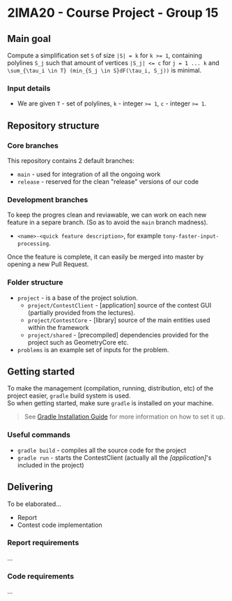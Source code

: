 # 2IMA20 - Course Project - Group 15

## Main goal


Compute a simplification set `S` of size `|S| = k` for `k >= 1`,
containing polylines `S_j` such that amount of vertices `|S_j| <= c`
for `j = 1 ... k` and `\sum_{\tau_i \in T} (min_{S_j \in S}dF(\tau_i, S_j))` is minimal. 

### Input details

- We are given `T` - set of polylines, `k` - integer `>= 1`, `c` - integer `>= 1`.


## Repository structure

### Core branches

This repository contains 2 default branches:

- `main` - used for integration of all the ongoing work
- `release` - reserved for the clean "release" versions of our code

### Development branches

To keep the progres clean and reviawable, we can work on each new feature in a separe branch. (So as to avoid the `main` branch madness).

- `<name>-<quick feature description>`, for example `tony-faster-input-processing`. 

Once the feature is complete, it can easily be merged into master by opening a new Pull Request.

### Folder structure

- `project` - is a base of the project solution.
    - `project/ContestClient` - \[application\] source of the contest GUI (partially provided from the lectures).
    - `project/ContestCore` - \[library\] source of the main entities used within the framework
    - `project/shared` - \[precompiled\] dependencies provided for the project such as GeometryCore etc.
- `problems` is an example set of inputs for the problem.


## Getting started

To make the management (compilation, running, distribution, etc) of the project easier, `gradle` build system is used.  
So when getting started, make sure `gradle` is installed on your machine.

> See [Gradle Installation Guide](https://docs.gradle.org/current/userguide/installation.html#installing_with_a_package_manager) for more information on how to set it up.

### Useful commands

- `gradle build` - compiles all the source code for the project
- `gradle run` - starts the ContestClient (actually all the _\[application\]_'s included in the project) 


## Delivering

<!-- TODO: describe deliverable requirements -->
To be elaborated...

- Report
- Contest code implementation

### Report requirements

<!-- TODO: ... --> ...

### Code requirements

<!-- TODO: ... --> ...